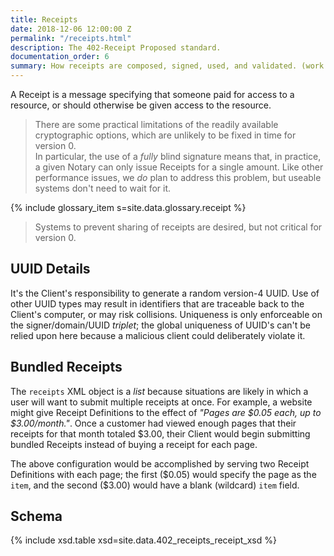 ```yaml
---
title: Receipts
date: 2018-12-06 12:00:00 Z
permalink: "/receipts.html"
description: The 402-Receipt Proposed standard.
documentation_order: 6
summary: How receipts are composed, signed, used, and validated. (work in progress)
---
```


A Receipt is a message specifying that someone paid for access to a resource, or should otherwise be given access to the resource.

> There are some practical limitations of the readily available cryptographic options, which are unlikely to be fixed in time for version 0.  
> In particular, the use of a _fully_ blind signature means that, in practice, a given Notary can only issue Receipts for a single amount.
> Like other performance issues, we _do_ plan to address this problem, but useable systems don't need to wait for it.

{% include glossary_item s=site.data.glossary.receipt %}

> Systems to prevent sharing of receipts are desired, but not critical for version 0.

## UUID Details
It's the Client's responsibility to generate a random version-4 UUID.
Use of other UUID types may result in identifiers that are traceable back to the Client's computer, or may risk collisions.
Uniqueness is only enforceable on the signer/domain/UUID _triplet_;
the global uniqueness of UUID's can't be relied upon here because a malicious client could deliberately violate it.

## Bundled Receipts

The `receipts` XML object is a _list_ because situations are likely in which a user will want to submit multiple
receipts at once.
For example, a website might give Receipt Definitions to the effect of _"Pages are \$0.05 each, up to \$3.00/month."_. 
Once a customer had viewed enough pages that their receipts for that month totaled \$3.00, 
their Client would begin submitting bundled Receipts instead of buying a receipt for each page.

The above configuration would be accomplished by serving two Receipt Definitions with each page;
the first (\$0.05) would specify the page as the `item`, and the second (\$3.00) would have a blank (wildcard) `item`
field.

## Schema

{% include xsd.table xsd=site.data.402_receipts_receipt_xsd %}
